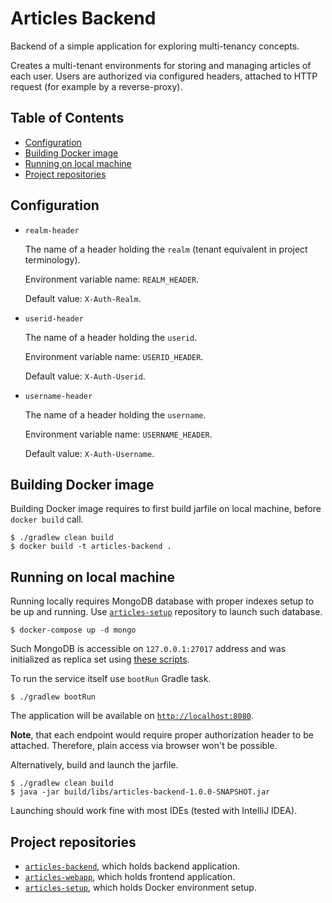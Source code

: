 # Articles Backend

Backend of a simple application for exploring multi-tenancy concepts.

Creates a multi-tenant environments for storing and managing articles of each user. Users are
authorized via configured headers, attached to HTTP request (for example by a reverse-proxy).

## Table of Contents

* [Configuration](#configuration)
* [Building Docker image](#building-docker-image)
* [Running on local machine](#running-on-local-machine)
* [Project repositories](#project-repositories)

## Configuration

* `realm-header`

  The name of a header holding the `realm` (tenant equivalent in project terminology).

  Environment variable name: `REALM_HEADER`.

  Default value: `X-Auth-Realm`.

* `userid-header`

  The name of a header holding the `userid`.

  Environment variable name: `USERID_HEADER`.

  Default value: `X-Auth-Userid`.

* `username-header`

  The name of a header holding the `username`.

  Environment variable name: `USERNAME_HEADER`.

  Default value: `X-Auth-Username`.

## Building Docker image

Building Docker image requires to first build jarfile on local machine, before `docker build` call.

```shell
$ ./gradlew clean build
$ docker build -t articles-backend .
```

## Running on local machine

Running locally requires MongoDB database with proper indexes setup to be up and running. Use
[`articles-setup`][articles-setup] repository to launch such database.

```shell
$ docker-compose up -d mongo
```

Such MongoDB is accessible on `127.0.0.1:27017` address and was initialized as replica set using
[these scripts][mongo-init-scripts].

To run the service itself use `bootRun` Gradle task.

```shell
$ ./gradlew bootRun
```

The application will be available on [`http://localhost:8080`](http://localhost:8080).

**Note**, that each endpoint would require proper authorization header to be attached. Therefore,
plain access via browser won't be possible.

Alternatively, build and launch the jarfile.

```shell
$ ./gradlew clean build
$ java -jar build/libs/articles-backend-1.0.0-SNAPSHOT.jar
```

Launching should work fine with most IDEs (tested with IntelliJ IDEA).

## Project repositories

* [`articles-backend`][articles-backend], which holds backend application.
* [`articles-webapp`][articles-webapp], which holds frontend application.
* [`articles-setup`][articles-setup], which holds Docker environment setup.

[articles-backend]: https://github.com/malczuuu/articles-setup

[articles-webapp]: https://github.com/malczuuu/articles-webapp

[articles-setup]: https://github.com/malczuuu/articles-setup

[mongo-init-scripts]: https://github.com/malczuuu/articles-setup/blob/master/conf/mongodb
